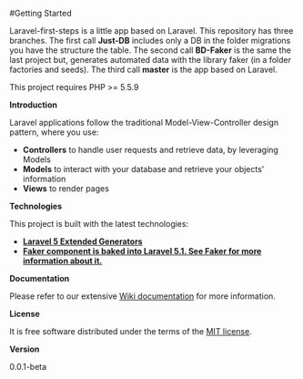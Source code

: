 
#Getting Started

Laravel-first-steps is a little app based on Laravel. This repository has three branches. The first call **Just-DB** includes only a DB in the folder migrations you have the structure the table. The second call **BD-Faker** is the same the last project but, generates automated data with the library faker (in a folder factories and seeds). The third call **master** is the app based on Laravel.

This project requires PHP >= 5.5.9 

**Introduction**

Laravel applications follow the traditional Model-View-Controller design pattern, where you use:

- **Controllers** to handle user requests and retrieve data, by leveraging Models
- **Models** to interact with your database and retrieve your objects’ information
- **Views** to render pages

**Technologies**

This project is built with the latest technologies:

- **[Laravel 5 Extended Generators](https://github.com/laracasts/Laravel-5-Generators-Extended)** 
- **[Faker component is baked into Laravel 5.1. See Faker for more information about it. ](https://github.com/fzaninotto/Faker)** 

**Documentation**

Please refer to our extensive [Wiki documentation](https://github.com/jorgemht/Laravel-first-steps/wiki) for more information.

**License**

It is free software distributed under the terms of the [MIT license](http://opensource.org/licenses/MIT).

**Version**

0.0.1-beta
